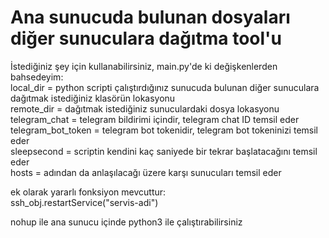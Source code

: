 # Ana sunucuda bulunan dosyaları diğer sunuculara dağıtma tool'u
İstediğiniz şey için kullanabilirsiniz, main.py'de ki değişkenlerden bahsedeyim:<br>
local_dir = python scripti çalıştırdığınız sunucuda bulunan diğer sunuculara dağıtmak istediğiniz klasörün lokasyonu<br>
remote_dir = dağıtmak istediğiniz sunuculardaki dosya lokasyonu<br>
telegram_chat = telegram bildirimi içindir, telegram chat ID temsil eder<br>
telegram_bot_token = telegram bot tokenidir, telegram bot tokeninizi temsil eder<br>
sleepsecond = scriptin kendini kaç saniyede bir tekrar başlatacağını temsil eder<br>
hosts = adından da anlaşılacağı üzere karşı sunucuları temsil eder<br>

ek olarak yararlı fonksiyon mevcuttur:<br>
ssh_obj.restartService("servis-adi")<br>

nohup ile ana sunucu içinde python3 ile çalıştırabilirsiniz
